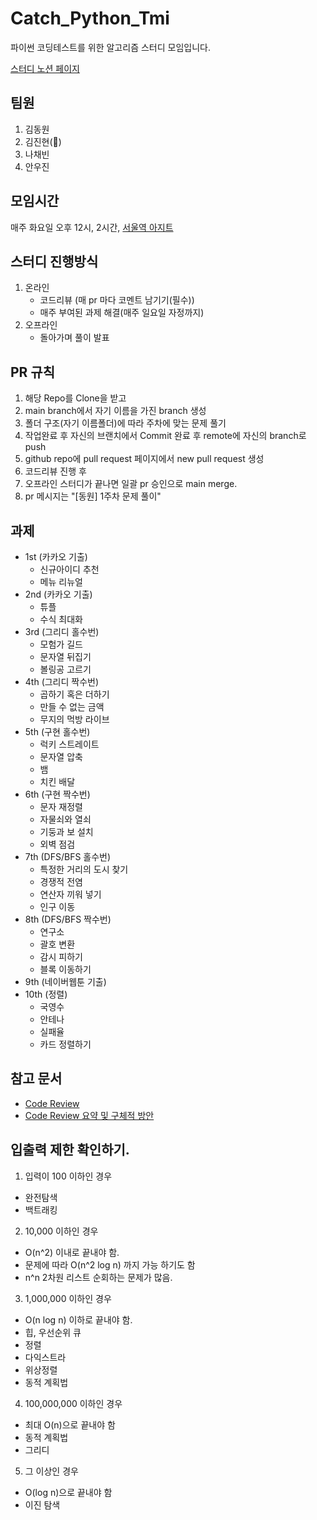 # Catch_Python_Tmi

파이썬 코딩테스트를 위한 알고리즘 스터디 모임입니다.

[스터디 노션 페이지](https://www.notion.so/cd77d4ca02c746eeb00e8d8fc0560b59)

## 팀원

1. 김동원
2. 김진현(👑)
3. 나채빈
4. 안우진

## 모임시간

매주 화요일 오후 12시, 2시간, [서울역 아지트](https://map.naver.com/v5/entry/address/14133799.37361801,4516399.126125481,%EC%84%9C%EC%9A%B8%ED%8A%B9%EB%B3%84%EC%8B%9C%20%EC%9A%A9%EC%82%B0%EA%B5%AC%20%EC%84%9C%EA%B3%84%EB%8F%99%2033-157,jibun?c=14133770.1967795,4516399.9264848,19,0,0,0,dh)

## 스터디 진행방식

1. 온라인
   - 코드리뷰 (매 pr 마다 코멘트 남기기(필수))
   - 매주 부여된 과제 해결(매주 일요일 자정까지)
2. 오프라인
   - 돌아가며 풀이 발표

## PR 규칙

1. 해당 Repo를 Clone을 받고
2. main branch에서 자기 이름을 가진 branch 생성
3. 폴더 구조(자기 이름폴더)에 따라 주차에 맞는 문제 풀기
4. 작업완료 후 자신의 브랜치에서 Commit 완료 후 remote에 자신의 branch로 push
5. github repo에 pull request 페이지에서 new pull request 생성
6. 코드리뷰 진행 후
7. 오프라인 스터디가 끝나면 일괄 pr 승인으로 main merge.
8. pr 메시지는 "[동원] 1주차 문제 풀이"

## 과제

- 1st (카카오 기출)
  + 신규아이디 추천
  + 메뉴 리뉴얼
- 2nd (카카오 기출)
  + 튜플
  + 수식 최대화
- 3rd (그리디 홀수번)
   + 모험가 길드
   + 문자열 뒤집기
   + 볼링공 고르기
- 4th (그리디 짝수번)
   + 곱하기 혹은 더하기
   + 만들 수 없는 금액
   + 무지의 먹방 라이브
- 5th (구현 홀수번)
   + 럭키 스트레이트
   + 문자열 압축
   + 뱀
   + 치킨 배달
- 6th (구현 짝수번)
   + 문자 재정렬
   + 자물쇠와 열쇠
   + 기둥과 보 설치
   + 외벽 점검
- 7th (DFS/BFS 홀수번)
   + 특정한 거리의 도시 찾기
   + 경쟁적 전염
   + 연산자 끼워 넣기
   + 인구 이동
- 8th (DFS/BFS 짝수번)
   + 연구소
   + 괄호 변환
   + 감시 피하기
   + 블록 이동하기
- 9th (네이버웹툰 기출)
- 10th (정렬)
   + 국영수
   + 안테나
   + 실패율
   + 카드 정렬하기
   
## 참고 문서

- [Code Review](https://ehddnjs8989.medium.com/%EC%BD%94%EB%93%9C%EB%A6%AC%EB%B7%B0-code-review-ec557ae8168)
- [Code Review 요약 및 구체적 방안](https://ehddnjs8989.medium.com/%EC%BD%94%EB%93%9C%EB%A6%AC%EB%B7%B0-code-review-%EC%9D%98-%EA%B5%AC%EC%B2%B4%EC%A0%81%EC%9D%B8-%EB%B0%A9%EC%95%88-%EB%B0%8F-%EC%A0%81%EC%9A%A9-ad4bd465391b)

## 입출력 제한 확인하기.

1. 입력이 100 이하인 경우

- 완전탐색
- 백트래킹

2. 10,000 이하인 경우

- O(n^2) 이내로 끝내야 함.
- 문제에 따라 O(n^2 log n) 까지 가능 하기도 함
- n^n 2차원 리스트 순회하는 문제가 많음.

3. 1,000,000 이하인 경우

- O(n log n) 이하로 끝내야 함.
- 힙, 우선순위 큐
- 정렬
- 다익스트라
- 위상정렬
- 동적 계획법

4. 100,000,000 이하인 경우

- 최대 O(n)으로 끝내야 함
- 동적 계획법
- 그리디

5. 그 이상인 경우

- O(log n)으로 끝내야 함
- 이진 탐색
